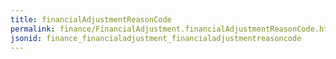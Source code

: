 ```yaml
---
title: financialAdjustmentReasonCode
permalink: finance/FinancialAdjustment.financialAdjustmentReasonCode.html
jsonid: finance_financialadjustment_financialadjustmentreasoncode
---
```

